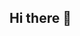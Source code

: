 ## Hi there 👋

<!--
**MARodriguez226/MARodriguez226** is a ✨ _special_ ✨ repository because its `README.md` (this file) appears on your GitHub profile.

Here are some ideas to get you started:

- 🔭 I’m currently working on Kalshi Related Software.
- 🌱 I’m currently learning Rust.
- 👯 I’m looking to collaborate on Kalshi Related Software.
- 💬 Ask me about Heads Up Poker.
- 📫 How to reach me: marcordz@mit.edu or LinkedIn
- ⚡ Fun fact: I can juggle
-->
